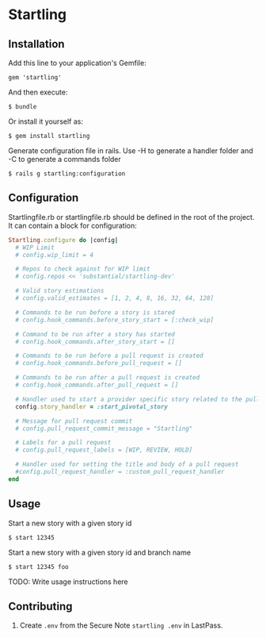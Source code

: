 # Startling

## Installation

Add this line to your application's Gemfile:

    gem 'startling'

And then execute:

    $ bundle

Or install it yourself as:

    $ gem install startling

Generate configuration file in rails. 
Use -H to generate a handler folder and -C to generate a commands folder

    $ rails g startling:configuration 

## Configuration

Startlingfile.rb or startlingfile.rb should be defined in the root of the project. It can contain a block for configuration:

```ruby
Startling.configure do |config|
  # WIP Limit 
  # config.wip_limit = 4

  # Repos to check against for WIP limit
  # config.repos << 'substantial/startling-dev'

  # Valid story estimations 
  # config.valid_estimates = [1, 2, 4, 8, 16, 32, 64, 128]

  # Commands to be run before a story is stared
  # config.hook_commands.before_story_start = [:check_wip]

  # Command to be run after a story has started
  # config.hook_commands.after_story_start = []

  # Commands to be run before a pull request is created
  # config.hook_commands.before_pull_request = []

  # Commands to be run after a pull request is created
  # config.hook_commands.after_pull_request = []

  # Handler used to start a provider specific story related to the pull request
  config.story_handler = :start_pivotal_story

  # Message for pull request commit
  # config.pull_request_commit_message = "Startling"

  # Labels for a pull request
  # config.pull_request_labels = [WIP, REVIEW, HOLD]

  # Handler used for setting the title and body of a pull request
  #config.pull_request_handler = :custom_pull_request_handler
end
```

## Usage

Start a new story with a given story id

    $ start 12345

Start a new story with a given story id and branch name

    $ start 12345 foo

TODO: Write usage instructions here

## Contributing

1. Create `.env` from the Secure Note `startling .env` in
   LastPass.
